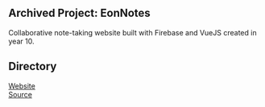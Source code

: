 ## Archived Project: EonNotes
Collaborative note-taking website built with Firebase and VueJS created in year 10.

## Directory
<a target="_blank" href="https://r0h.in/articles/eonnotes/distribution">Website</a><br> <a target="_blank" href="https://github.com/r0hin/r0hin/tree/master/articles/eonnotes/">Source</a><br>